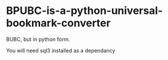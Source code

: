 # BPUBC-is-a-python-universal-bookmark-converter
BUBC, but in python form. 

You will need sql3 installed as a dependancy
